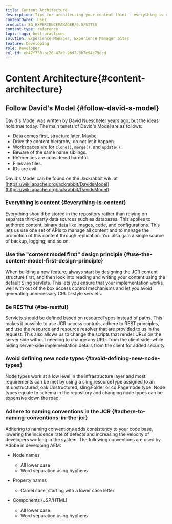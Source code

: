 ```yaml
---
title: Content Architecture
description: Tips for architecting your content (hint - everything is content)
contentOwner: User
products: SG_EXPERIENCEMANAGER/6.5/SITES
content-type: reference
topic-tags: best-practices
solution: Experience Manager, Experience Manager Sites
feature: Developing
role: Developer
exl-id: eb47f730-ac26-47a0-9bd7-3b7e94c79ecd
---
```

# Content Architecture{#content-architecture}

## Follow David's Model {#follow-david-s-model}

David's Model was written by David Nuescheler years ago, but the ideas hold true today. The main tenets of David's Model are as follows:

* Data comes first, structure later. Maybe.
* Drive the content hierarchy, do not let it happen.
* Workspaces are for `clone()`, `merge()`, and `update()`.
* Beware of the same name siblings.
* References are considered harmful.
* Files are files.
* IDs are evil.

David's Model can be found on the Jackrabbit wiki at [https://wiki.apache.org/jackrabbit/DavidsModel](https://wiki.apache.org/jackrabbit/DavidsModel).

### Everything is content {#everything-is-content}

Everything should be stored in the repository rather than relying on separate third-party data sources such as databases. This applies to authored content, binary data like images, code, and configurations. This lets us use one set of APIs to manage all content and to manage the promotion of this content through replication. You also gain a single source of backup, logging, and so on.

### Use the "content model first" design principle {#use-the-content-model-first-design-principle}

When building a new feature, always start by designing the JCR content structure first, and then look into reading and writing your content using the default Sling servlets. This lets you ensure that your implementation works well with out of the box access control mechanisms and let you avoid generating unnecessary CRUD-style servlets.

### Be RESTful {#be-restful}

Servlets should be defined based on resourceTypes instead of paths. This makes it possible to use JCR access controls, adhere to REST principles, and use the resource and resource resolver that are provided to us in the request. This also allows us to change the scripts that render URLs on the server side without needing to change any URLs from the client side, while hiding server-side implementation details from the client for added security.

### Avoid defining new node types {#avoid-defining-new-node-types}

Node types work at a low level in the infrastructure layer and most requirements can be met by using a sling:resourceType assigned to an nt:unstructured, oak:Unstructured, sling:Folder or cq:Page node type. Node types equate to schema in the repository and changing node types can be expensive down the road.

### Adhere to naming conventions in the JCR {#adhere-to-naming-conventions-in-the-jcr}

Adhering to naming conventions adds consistency to your code base, lowering the incidence rate of defects and increasing the velocity of developers working in the system. The following conventions are used by Adobe in developing AEM:

* Node names

    * All lower case
    * Word separation using hyphens

* Property names

    * Camel case, starting with a lower case letter

* Components (JSP/HTML)

    * All lower case
    * Word separation using hyphens
